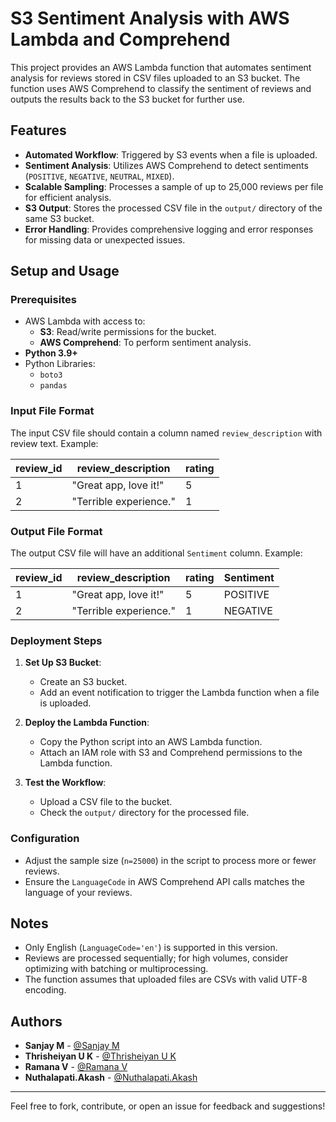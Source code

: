 # S3 Sentiment Analysis with AWS Lambda and Comprehend

This project provides an AWS Lambda function that automates sentiment analysis for reviews stored in CSV files uploaded to an S3 bucket. The function uses AWS Comprehend to classify the sentiment of reviews and outputs the results back to the S3 bucket for further use.

## Features

- **Automated Workflow**: Triggered by S3 events when a file is uploaded.
- **Sentiment Analysis**: Utilizes AWS Comprehend to detect sentiments (`POSITIVE`, `NEGATIVE`, `NEUTRAL`, `MIXED`).
- **Scalable Sampling**: Processes a sample of up to 25,000 reviews per file for efficient analysis.
- **S3 Output**: Stores the processed CSV file in the `output/` directory of the same S3 bucket.
- **Error Handling**: Provides comprehensive logging and error responses for missing data or unexpected issues.

## Setup and Usage

### Prerequisites

- AWS Lambda with access to:
  - **S3**: Read/write permissions for the bucket.
  - **AWS Comprehend**: To perform sentiment analysis.
- **Python 3.9+**
- Python Libraries:
  - `boto3`
  - `pandas`

### Input File Format

The input CSV file should contain a column named `review_description` with review text. Example:

| review_id | review_description       | rating |
|-----------|--------------------------|--------|
| 1         | "Great app, love it!"    | 5      |
| 2         | "Terrible experience."   | 1      |

### Output File Format

The output CSV file will have an additional `Sentiment` column. Example:

| review_id | review_description       | rating | Sentiment |
|-----------|--------------------------|--------|-----------|
| 1         | "Great app, love it!"    | 5      | POSITIVE  |
| 2         | "Terrible experience."   | 1      | NEGATIVE  |

### Deployment Steps

1. **Set Up S3 Bucket**:
   - Create an S3 bucket.
   - Add an event notification to trigger the Lambda function when a file is uploaded.

2. **Deploy the Lambda Function**:
   - Copy the Python script into an AWS Lambda function.
   - Attach an IAM role with S3 and Comprehend permissions to the Lambda function.

3. **Test the Workflow**:
   - Upload a CSV file to the bucket.
   - Check the `output/` directory for the processed file.

### Configuration

- Adjust the sample size (`n=25000`) in the script to process more or fewer reviews.
- Ensure the `LanguageCode` in AWS Comprehend API calls matches the language of your reviews.

## Notes

- Only English (`LanguageCode='en'`) is supported in this version.
- Reviews are processed sequentially; for high volumes, consider optimizing with batching or multiprocessing.
- The function assumes that uploaded files are CSVs with valid UTF-8 encoding.

## Authors

- **Sanjay M** - [@Sanjay M](https://github.com/sannx4)
- **Thrisheiyan U K** - [@Thrisheiyan U K](https://github.com/ThrisheiyanUK)
- **Ramana V** - [@Ramana V](https://github.com/charlielee)
- **Nuthalapati.Akash** - [@Nuthalapati.Akash](https://github.com/Akash1660)

---

Feel free to fork, contribute, or open an issue for feedback and suggestions!
